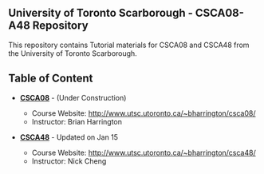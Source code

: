 University of Toronto Scarborough - CSCA08-A48 Repository
---------------

This repository contains Tutorial materials for CSCA08 and CSCA48 from the University of Toronto Scarborough.


Table of Content
---------------
+ <b>[CSCA08](./CSCA08/)</b> - (Under Construction)
	+ Course Website: http://www.utsc.utoronto.ca/~bharrington/csca08/
	+ Instructor: Brian Harrington

+ <b>[CSCA48](./CSCA48/)</b> - Updated on Jan 15
	+ Course Website: http://www.utsc.utoronto.ca/~bharrington/csca48/
	+ Instructor: Nick Cheng
